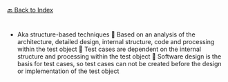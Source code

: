 [🔙 Back to Index](../index.md)

# 


* Aka structure-based techniques
 Based on an analysis of the architecture, detailed design, internal structure,
code and processing within the test object
 Test cases are dependent on the internal structure and processing within the
test object
 Software design is the basis for test cases, so test cases can not be created
before the design or implementation of the test object